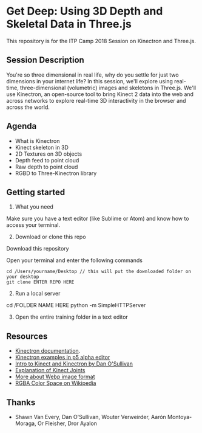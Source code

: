 # Get Deep: Using 3D Depth and Skeletal Data in Three.js

This repository is for the ITP Camp 2018 Session on Kinectron and Three.js. 

## Session Description

You're so three dimensional in real life, why do you settle for just two dimensions in your internet life? In this session, we'll explore using real-time, three-dimensional (volumetric) images and skeletons in Three.js. We'll use Kinectron, an open-source tool to bring Kinect 2 data into the web and across networks to explore real-time 3D interactivity in the browser and across the world.

## Agenda 

* What is Kinectron 
* Kinect skeleton in 3D 
* 2D Textures on 3D objects
* Depth feed to point cloud
* Raw depth to point cloud 
* RGBD to Three-Kinectron library

## Getting started

1. What you need 

Make sure you have a text editor (like Sublime or Atom) and know how to access your terminal. 

2. Download or clone this repo

Download this repository

Open your terminal and enter the following commands

```
cd /Users/yourname/Desktop // this will put the downloaded folder on your desktop
git clone ENTER REPO HERE

```

2. Run a local server 

cd /FOLDER NAME HERE
python -m SimpleHTTPServer

3. Open the entire training folder in a text editor


## Resources

* [Kinectron documentation](https://kinectron.github.io/).
* [Kinectron examples in p5 alpha editor](https://github.com/kinectron/kinectron/wiki/Kinectron-Examples-in-P5-Alpha-Editor)
* [Intro to Kinect and Kinectron by Dan O'Sullivan](https://itp.nyu.edu/classes/dance-f16/kinect/)
* [Explanation of Kinect Joints](https://github.com/kinectron/kinectron/issues/12)
* [More about Webp image format](https://developers.google.com/speed/webp/)
* [RGBA Color Space on Wikipedia](https://en.wikipedia.org/wiki/RGBA_color_space)


## Thanks

* Shawn Van Every, Dan O'Sullivan, Wouter Verweirder, Aarón Montoya-Moraga, Or Fleisher, Dror Ayalon